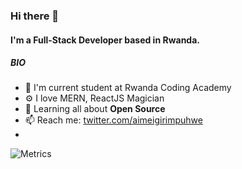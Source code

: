 ### Hi there 👋

#### I'm a Full-Stack Developer based in Rwanda.

##### BIO

- 🏢 I'm current student at Rwanda Coding Academy
- ⚙️ I love MERN, ReactJS Magician
- 🌱 Learning all about **Open Source**
- 📫 Reach me: [twitter.com/aimeigirimpuhwe](https://twitter.com/aimeigirimpuhwe)
- 
![Metrics](https://github.com/Aime/Aime/blob/master/github-metrics.svg)
